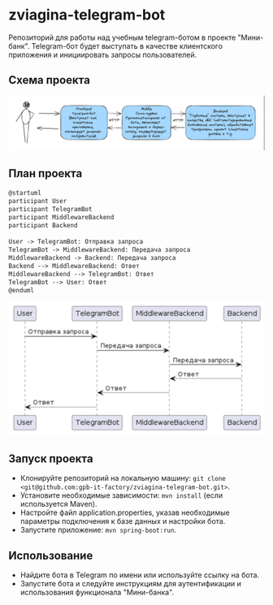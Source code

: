 # zviagina-telegram-bot
Репозиторий для работы над учебным telegram-ботом в проекте "Мини-банк". Telegram-бот будет выступать в качестве клиентского приложения и инициировать запросы пользователей. 

## Схема проекта

![img.png](img.png)

## План проекта

```plantuml
@startuml
participant User
participant TelegramBot
participant MiddlewareBackend
participant Backend

User -> TelegramBot: Отправка запроса
TelegramBot -> MiddlewareBackend: Передача запроса
MiddlewareBackend -> Backend: Передача запроса
Backend --> MiddlewareBackend: Ответ
MiddlewareBackend --> TelegramBot: Ответ
TelegramBot --> User: Ответ
@enduml
```

![img_1.png](img_1.png)

## Запуск проекта
* Клонируйте репозиторий на локальную машину: `git clone <git@github.com:gpb-it-factory/zviagina-telegram-bot.git>`.
* Установите необходимые зависимости: `mvn install` (если используется Maven).
* Настройте файл application.properties, указав необходимые параметры подключения к базе данных и настройки бота.
* Запустите приложение: `mvn spring-boot:run`.

## Использование
* Найдите бота в Telegram по имени или используйте ссылку на бота.
* Запустите бота и следуйте инструкциям для аутентификации и использования функционала "Мини-банка".